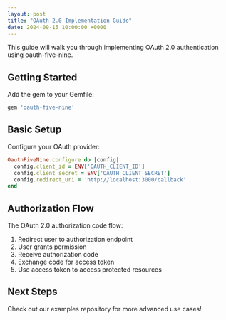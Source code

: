 ```yaml
---
layout: post
title: "OAuth 2.0 Implementation Guide"
date: 2024-09-15 10:00:00 +0000
---
```


This guide will walk you through implementing OAuth 2.0 authentication using oauth-five-nine.

## Getting Started

Add the gem to your Gemfile:

```ruby
gem 'oauth-five-nine'
```

## Basic Setup

Configure your OAuth provider:

```ruby
OauthFiveNine.configure do |config|
  config.client_id = ENV['OAUTH_CLIENT_ID']
  config.client_secret = ENV['OAUTH_CLIENT_SECRET']
  config.redirect_uri = 'http://localhost:3000/callback'
end
```

## Authorization Flow

The OAuth 2.0 authorization code flow:

1. Redirect user to authorization endpoint
2. User grants permission
3. Receive authorization code
4. Exchange code for access token
5. Use access token to access protected resources

## Next Steps

Check out our examples repository for more advanced use cases!
